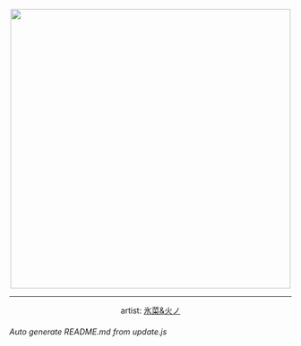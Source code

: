 
<p align="center">
  <img width="500" src="https://nekos.best/api/v2/neko/0268.png">
  <hr/>
  <center>
    artist: <a href="https://www.pixiv.net/en/artworks/87569620">氷菜&火ノ</a>
  </center>
</p>


###### Auto generate README.md from update.js

